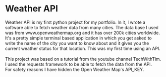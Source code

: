<h1> Weather API</h1>
Weather API is my first python project for my portfolio. In it, I wrote a software able to fetch weather data from many cities. 
The data base I used was from www.openweathermap.org and it has over 200k cities worldwide. It's a pretty simple terminal based application in which you get asked to write the name of the city you want to know about and it gives you the current weather status for that location.
This was my first time using an API. </br> 
</br>
This project was based on a tutorial from the youtube channel TechWithTim. </br>
I used the requests framework to be able to fetch the data from the API.</br>
For safety reasons I have hidden the Open Weather Map's API_KEY.
